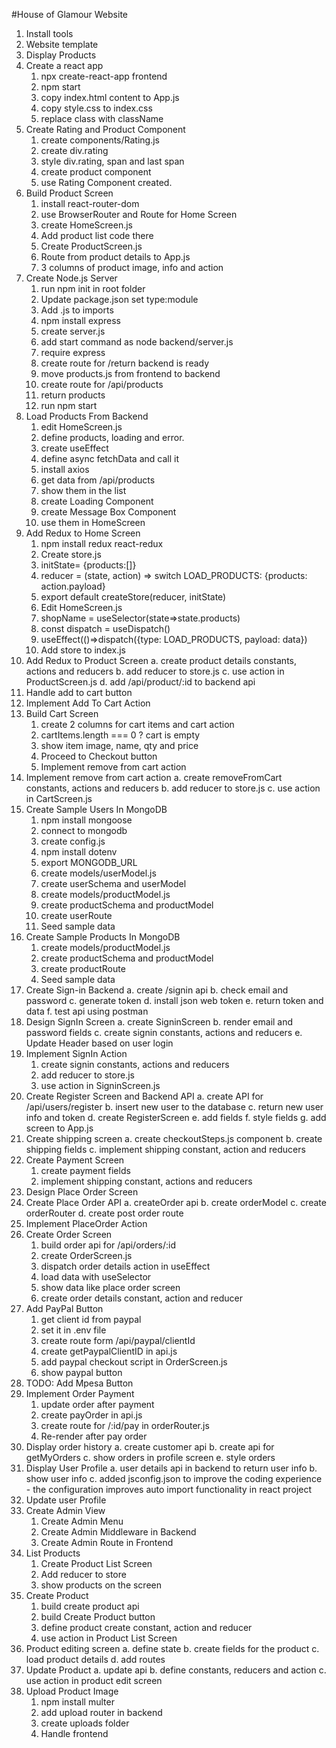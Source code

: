 #House of Glamour Website

1. Install tools
2. Website template
3. Display Products
4. Create a react app
   1. npx create-react-app frontend
   2. npm start
   3. copy index.html content to App.js
   4. copy style.css to index.css
   5. replace class with className
5. Create Rating and Product Component
   1. create components/Rating.js
   2. create div.rating
   3. style div.rating, span and last span
   4. create product component
   5. use Rating Component created.
6. Build Product Screen
   1. install react-router-dom
   2. use BrowserRouter and Route for Home Screen
   3. create HomeScreen.js
   4. Add product list code there
   5. Create ProductScreen.js
   6. Route from product details to App.js
   7. 3 columns of product image, info and action
7. Create Node.js Server
   1. run npm init in root folder
   2. Update package.json set type:module
   3. Add .js to imports
   4. npm install express
   5. create server.js
   6. add start command as node backend/server.js
   7. require express
   8. create route for /return backend is ready
   9. move products.js from frontend to backend
   10. create route for /api/products
   11. return products
   12. run npm start
8. Load Products From Backend
   1. edit HomeScreen.js
   2. define products, loading and error.
   3. create useEffect
   4. define async fetchData and call it
   5. install axios
   6. get data from /api/products
   7. show them in the list
   8. create Loading Component
   9. create Message Box Component
   10. use them in HomeScreen
9. Add Redux to Home Screen
   1. npm install redux react-redux
   2. Create store.js
   3. initState= {products:[]}
   4. reducer = (state, action) => switch LOAD_PRODUCTS: {products: action.payload}
   5. export default createStore(reducer, initState)
   6. Edit HomeScreen.js
   7. shopName = useSelector(state=>state.products)
   8. const dispatch = useDispatch()
   9. useEffect(()=>dispatch({type: LOAD_PRODUCTS, payload: data})
   10. Add store to index.js
10. Add Redux to Product Screen
    a. create product details constants, actions and reducers
    b. add reducer to store.js
    c. use action in ProductScreen.js
    d. add /api/product/:id to backend api
11. Handle add to cart button
12. Implement Add To Cart Action
13. Build Cart Screen
    1. create 2 columns for cart items and cart action
    2. cartItems.length === 0 ? cart is empty
    3. show item image, name, qty and price
    4. Proceed to Checkout button
    5. Implement remove from cart action
14. Implement remove from cart action
    a. create removeFromCart constants, actions and reducers
    b. add reducer to store.js
    c. use action in CartScreen.js
15. Create Sample Users In MongoDB
    1. npm install mongoose
    2. connect to mongodb
    3. create config.js
    4. npm install dotenv
    5. export MONGODB_URL
    6. create models/userModel.js
    7. create userSchema and userModel
    8. create models/productModel.js
    9. create productSchema and productModel
    10. create userRoute
    11. Seed sample data
16. Create Sample Products In MongoDB
    1. create models/productModel.js
    2. create productSchema and productModel
    3. create productRoute
    4. Seed sample data
17. Create Sign-in Backend
    a. create /signin api
    b. check email and password
    c. generate token
    d. install json web token
    e. return token and data
    f. test api using postman
18. Design SignIn Screen
    a. create SigninScreen
    b. render email and password fields
    c. create signin constants, actions and reducers
    e. Update Header based on user login
19. Implement SignIn Action
    1. create signin constants, actions and reducers
    2. add reducer to store.js
    3. use action in SigninScreen.js
20. Create Register Screen and Backend API
    a. create API for /api/users/register
    b. insert new user to the database
    c. return new user info and token
    d. create RegisterScreen
    e. add fields
    f. style fields
    g. add screen to App.js
21. Create shipping screen
    a. create checkoutSteps.js component
    b. create shipping fields
    c. implement shipping constant, action and reducers
22. Create Payment Screen
    1. create payment fields
    2. implement shipping constant, actions and reducers
23. Design Place Order Screen
24. Create Place Order API
    a. createOrder api
    b. create orderModel
    c. create orderRouter
    d. create post order route
25. Implement PlaceOrder Action
26. Create Order Screen
    1. build order api for /api/orders/:id
    2. create OrderScreen.js
    3. dispatch order details action in useEffect
    4. load data with useSelector
    5. show data like place order screen
    6. create order details constant, action and reducer
27. Add PayPal Button
    1. get client id from paypal
    2. set it in .env file
    3. create route form /api/paypal/clientId
    4. create getPaypalClientID in api.js
    5. add paypal checkout script in OrderScreen.js
    6. show paypal button
28. TODO: Add Mpesa Button
29. Implement Order Payment
    1. update order after payment
    2. create payOrder in api.js
    3. create route for /:id/pay in orderRouter.js
    4. Re-render after pay order
30. Display order history
    a. create customer api
    b. create api for getMyOrders
    c. show orders in profile screen
    e. style orders
31. Display User Profile
    a. user details api in backend to return user info
    b. show user info
    c. added jsconfig.json to improve the coding experience - the configuration improves auto import functionality in react project
32. Update user Profile
33. Create Admin View
    1. Create Admin Menu
    2. Create Admin Middleware in Backend
    3. Create Admin Route in Frontend
34. List Products
    1. Create Product List Screen
    2. Add reducer to store
    3. show products on the screen
35. Create Product
    1. build create product api
    2. build Create Product button
    3. define product create constant, action and reducer
    4. use action in Product List Screen
36. Product editing screen
    a. define state
    b. create fields for the product
    c. load product details
    d. add routes
37. Update Product
    a. update api
    b. define constants, reducers and action
    c. use action in product edit screen
38. Upload Product Image
    1. npm install multer
    2. add upload router in backend
    3. create uploads folder
    4. Handle frontend
